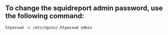 ## To change the squidreport admin password, use the following command:
    htpasswd -c /etc/nginx/.htpasswd admin
